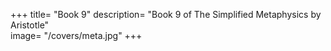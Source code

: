 +++
title= "Book 9"
description= "Book 9 of The Simplified Metaphysics by Aristotle"	
image= "/covers/meta.jpg"
+++
